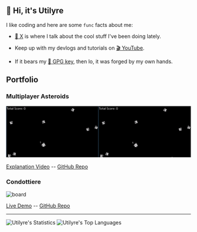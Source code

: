 ## 👋 Hi, it's Utilyre

I like coding and here are some `func` facts about me:

- [💬 X][x] is where I talk about the cool stuff I've been doing lately.

- Keep up with my devlogs and tutorials on [🎬 YouTube][youtube].

- If it bears my [🔑 GPG key][gpg], then lo, it was forged by my own hands.

[x]: https://x.com/utilyre
[youtube]: https://youtube.com/@utilyre
[email]: mailto:utilyre@gmail.com
[gpg]: https://github.com/utilyre.gpg

## Portfolio

### Multiplayer Asteroids

![demo](https://github.com/utilyre/go-asteroids/blob/main/demo.gif)

[Explanation Video](https://youtu.be/G8nxQ9ESIFA) -- [GitHub Repo](https://github.com/utilyre/go-asteroids)

### Condottiere

![board](https://github.com/utilyre/condot/raw/main/gallery/board.png)

[Live Demo](https://utilyre.github.io/condot) -- [GitHub Repo](https://github.com/utilyre/condot)

---

![Utilyre's Statistics][stats]
![Utilyre's Top Languages][languages]

[stats]: https://github-readme-stats.vercel.app/api?username=utilyre&theme=gruvbox
[languages]: https://github-readme-stats.vercel.app/api/top-langs?username=utilyre&langs_count=8&layout=compact&theme=gruvbox
